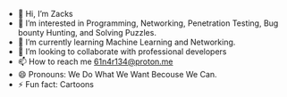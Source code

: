 - 👋 Hi, I’m Zacks
- 👀 I’m interested in Programming, Networking, Penetration Testing, Bug bounty Hunting, and Solving Puzzles.
- 🌱 I’m currently learning Machine Learning and Networking.
- 💞️ I’m looking to collaborate with professional developers
- 📫 How to reach me 61n4r134@proton.me
- 😄 Pronouns: We Do What We Want Becouse We Can.
- ⚡ Fun fact: Cartoons

<!---
0Bug5/0Bug5 is a ✨ special ✨ repository because its `README.md` (this file) appears on your GitHub profile.
You can click the Preview link to take a look at your changes.
--->
